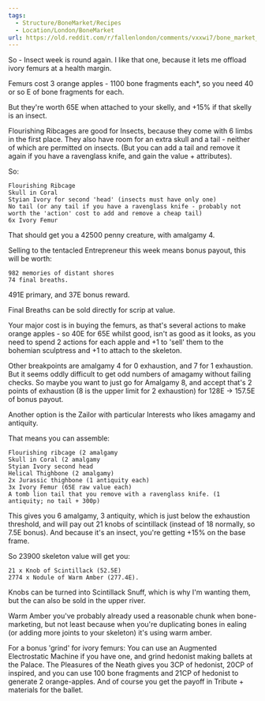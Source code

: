 ```yaml
---
tags:
  - Structure/BoneMarket/Recipes
  - Location/London/BoneMarket
url: https://old.reddit.com/r/fallenlondon/comments/vxxwi7/bone_market_recipes_amalgamyinsect/
---
```


So - Insect week is round again. I like that one, because it lets me offload ivory femurs at a health margin.

Femurs cost 3 orange apples - 1100 bone fragments each*, so you need 40 or so E of bone fragments for each.

But they're worth 65E when attached to your skelly, and +15% if that skelly is an insect.

Flourishing Ribcages are good for Insects, because they come with 6 limbs in the first place. They also have room for an extra skull and a tail - neither of which are permitted on insects. (But you can add a tail and remove it again if you have a ravenglass knife, and gain the value + attributes).

So:

    Flourishing Ribcage
    Skull in Coral
    Styian Ivory for second 'head' (insects must have only one)
    No tail (or any tail if you have a ravenglass knife - probably not worth the 'action' cost to add and remove a cheap tail)
    6x Ivory Femur

That should get you a 42500 penny creature, with amalgamy 4.

Selling to the tentacled Entrepreneur this week means bonus payout, this will be worth:

    982 memories of distant shores
    74 final breaths.

491E primary, and 37E bonus reward.

Final Breaths can be sold directly for scrip at value.

Your major cost is in buying the femurs, as that's several actions to make orange apples - so 40E for 65E whilst good, isn't as good as it looks, as you need to spend 2 actions for each apple and +1 to 'sell' them to the bohemian sculptress and +1 to attach to the skeleton.

Other breakpoints are amalgamy 4 for 0 exhaustion, and 7 for 1 exhaustion. But it seems oddly difficult to get odd numbers of amagamy without failing checks. So maybe you want to just go for Amalgamy 8, and accept that's 2 points of exhaustion (8 is the upper limit for 2 exhaustion) for 128E -> 157.5E of bonus payout.

Another option is the Zailor with particular Interests who likes amagamy and antiquity.

That means you can assemble:

    Flourishing ribcage (2 amalgamy
    Skull in Coral (2 amalgamy
    Styian Ivory second head
    Helical Thighbone (2 amalgamy)
    2x Jurassic thighbone (1 antiquity each)
    3x Ivory Femur (65E raw value each)
    A tomb lion tail that you remove with a ravenglass knife. (1 antiquity; no tail + 300p)

This gives you 6 amalgamy, 3 antiquity, which is just below the exhaustion threshold, and will pay out 21 knobs of scintillack (instead of 18 normally, so 7.5E bonus). And because it's an insect, you're getting +15% on the base frame.

So 23900 skeleton value will get you:

    21 x Knob of Scintillack (52.5E)
    2774 x Nodule of Warm Amber (277.4E).

Knobs can be turned into Scintillack Snuff, which is why I'm wanting them, but the can also be sold in the upper river.

Warm Amber you've probably already used a reasonable chunk when bone-marketing, but not least because when you're duplicating bones in ealing (or adding more joints to your skeleton) it's using warm amber.

For a bonus 'grind' for ivory femurs: You can use an Augmented Electrostatic Machine if you have one, and grind hedonist making ballets at the Palace. The Pleasures of the Neath gives you 3CP of hedonist, 20CP of inspired, and you can use 100 bone fragments and 21CP of hedonist to generate 2 orange-apples. And of course you get the payoff in Tribute + materials for the ballet.
